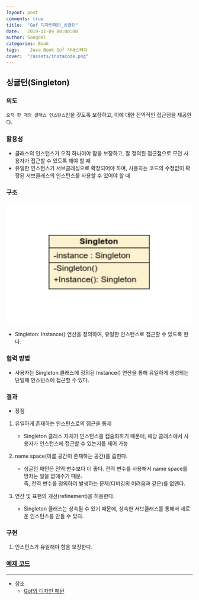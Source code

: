 ```yaml
---
layout: post
comments: true
title:  "Gof 디자인패턴_싱글턴"
date:   2019-11-09 00:00:00
author: Gongdel
categories: Book
tags:	 Java Book Gof 사내스터디
cover:  "/assets/instacode.png"
---
```

## 싱글턴(Singleton)
### 의도
`오직 한 개의 클래스 인스턴스`만을 갖도록 보장하고, 이에 대한 전역적인 접근점을 제공한다.  

### 활용성
+ 클래스의 인스턴스가 오직 하나여야 함을 보장하고, 잘 정의된 접근점으로 모던 사용자가 접근할 수 있도록 해야 할 때
+ 유일한 인스턴스가 서브클래싱으로 확장되어야 하며, 사용자는 코드의 수정없이 확장된 서브클래스의 인스턴스를 사용할 수 있어야 할 때

### 구조
![alt](/assets/gof/images/gof-design-patterns-singleton.png)

+ Singleton: Instance() 연산을 정의하여, 유일한 인스턴스로 접근할 수 있도록 한다.

### 협력 방법
+ 사용자는  Singleton 클래스에 정의된 Instance() 연산을 통해 유일하게 생성되는 단일체 인스턴스에 접근할 수 있다.

### 결과
+ 장점
1. 유일하게 존재하는 인스턴스로의 접근을 통제
	- Singleton 클래스 자체가 인스턴스를 캡슐화하기 때문에, 해당 클래스에서 사용자가 인스턴스에 접근할 수 있는지를 제어 가능

2. name space(이름 공간이 존재하는 공간)를 좁힌다.
	- 싱글턴 패턴은 전역 변수보다 더 좋다. 전역 변수를 사용해서 name space를 망치는 일을 없애주기 때문.  
	즉, 전역 변수를 정의하여 발생하는 문제(디버깅의 어려움과 같은)를 없앤다.

3. 연산 및 표현의 개선(refinement)을 허용한다.  
	- Singleton 클래스는 상속될 수 있기 때문에, 상속한 서브클래스를 통해서 새로운 인스턴스를 만들 수 있다.

### 구현
1. 인스턴스가 유일해야 함을 보장한다.

### [예제 코드](https://github.com/gonghojin/educations/tree/master/java_designpattern/src/creation/singleton/simple)

---
- 참조
	+ [Gof의 디자인 패턴](https://www.google.com/search?newwindow=1&sxsrf=ACYBGNTM3TLPpNtM8XVERiP7AyPyLDi3sQ%3A1572758465286&ei=wWO-XfOOEcTGmAWs26i4Cw&q=gof%EC%9D%98+%EB%94%94%EC%9E%90%EC%9D%B8%ED%8C%A8%ED%84%B4&oq=gof&gs_l=psy-ab.1.1.35i39l2j0i67j0j0i131l4j0j0i131.1801221.1802149..1803884...0.1..0.188.465.0j3......0....1..gws-wiz.......0i71.wMtI5vf-WEU)	
